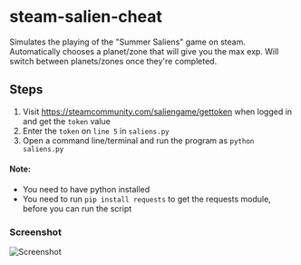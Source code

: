 # steam-salien-cheat
Simulates the playing of the "Summer Saliens" game on steam. Automatically chooses a planet/zone that will give you the max exp. Will switch between planets/zones once they're completed.

## Steps
1. Visit https://steamcommunity.com/saliengame/gettoken when logged in and get the `token` value
2. Enter the `token` on `line 5` in `saliens.py`
3. Open a command line/terminal and run the program as `python saliens.py`

#### Note:
- You need to have python installed
- You need to run `pip install requests` to get the requests module, before you can run the script

### Screenshot
![Screenshot](https://raw.githubusercontent.com/nathan78906/steam-salien-cheat/master/screenshot.png)

